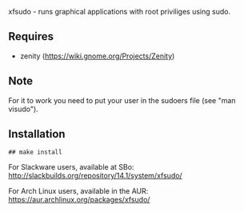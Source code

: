 xfsudo - runs graphical applications with root priviliges using sudo.

## Requires

* zenity (https://wiki.gnome.org/Projects/Zenity)

## Note

For it to work you need to put your user in the sudoers file (see "man visudo").

## Installation

~~~~
## make install
~~~~

For Slackware users, available at SBo:
http://slackbuilds.org/repository/14.1/system/xfsudo/

For Arch Linux users, available in the AUR:
https://aur.archlinux.org/packages/xfsudo/
